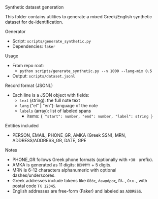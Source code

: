 Synthetic dataset generation

This folder contains utilities to generate a mixed Greek/English synthetic dataset for de-identification.

Generator
- Script: `scripts/generate_synthetic.py`
- Dependencies: `faker`

Usage
- From repo root:
  - `python scripts/generate_synthetic.py --n 1000 --lang-mix 0.5`
- Output: `scripts/dataset.jsonl`

Record format (JSONL)
- Each line is a JSON object with fields:
  - `text` (string): the full note text
  - `lang` ("el" | "en"): language of the note
  - `labels` (array): list of labeled spans
    - items: `{ "start": number, "end": number, "label": string }`

Entities included
- PERSON, EMAIL, PHONE_GR, AMKA (Greek SSN), MRN, ADDRESS/ADDRESS_GR, DATE, GPE

Notes
- PHONE_GR follows Greek phone formats (optionally with `+30 ` prefix).
- AMKA is generated as 11 digits: `DDMMYY` + 5 digits.
- MRN is 6–12 characters alphanumeric with optional dashes/underscores.
- Greek addresses include tokens like `Οδός`, `Λεωφόρος`, `Πλ.`, `Οικ.`, with postal code `ΤΚ 12345`.
- English addresses are free-form (Faker) and labeled as `ADDRESS`.

